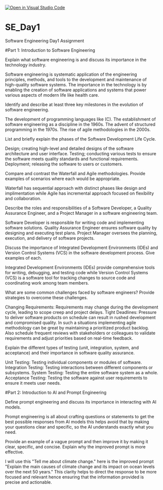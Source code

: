[![Open in Visual Studio Code](https://classroom.github.com/assets/open-in-vscode-2e0aaae1b6195c2367325f4f02e2d04e9abb55f0b24a779b69b11b9e10269abc.svg)](https://classroom.github.com/online_ide?assignment_repo_id=18377486&assignment_repo_type=AssignmentRepo)
# SE_Day1
Software Engineering Day1 Assignment

#Part 1: Introduction to Software Engineering

Explain what software engineering is and discuss its importance in the technology industry.

Software engineering is systematic application of the engineering principles, methods, and tools to the development and maintenance of high-quality software systems. The importance in the technology is by enabling the creation of software applications and systems that power various aspects of modern life like health care.

Identify and describe at least three key milestones in the evolution of software engineering.

 The development of programming languages like (C).
 The establishment of software engineering as a discipline in the 1960s.
 The advent of structured programming in the 1970s.
 The rise of agile methodologies in the 2000s.

List and briefly explain the phases of the Software Development Life Cycle.

Design; creating high-level and detailed designs of the software architecture and user interface.
Testing; conducting various tests to ensure the software meets quality standards and functional requirements.
Deployment; releasing the software to users or customers.

Compare and contrast the Waterfall and Agile methodologies. Provide examples of scenarios where each would be appropriate.

Waterfall has sequential approach with distinct phases like design and implimentation while Agile has incremental approach focused on flexibility and collaboration.

Describe the roles and responsibilities of a Software Developer, a Quality Assurance Engineer, and a Project Manager in a software engineering team.

Software Developer is responsible for writing code and implementing software solutions.
Quality Assurance Engineer ensures software quality by designing and executing test plans.
Project Manager oversees the planning, execution, and delivery of software projects.

Discuss the importance of Integrated Development Environments (IDEs) and Version Control Systems (VCS) in the software development process. Give examples of each.

Integrated Development Environments (IDEs) provide comprehensive tools for writing, debugging, and testing code while Version Control Systems (VCS) is a software tool for tracking changes to source code and coordinating work among team members.

What are some common challenges faced by software engineers? Provide strategies to overcome these challenges.

Changing Requirements: Requirements may change during the development cycle, leading to scope creep and project delays. 
Tight Deadlines: Pressure to deliver software products on schedule can result in rushed development and compromised quality.
In such a situations implementing agile methodology can be great by maintaining a prioritized product backlog. Also schedule frequent reviews with stakeholders or colleagues to validate requirements and adjust priorities based on real-time feedback.

Explain the different types of testing (unit, integration, system, and acceptance) and their importance in software quality assurance.

Unit Testing: Testing individual components or modules of software.
Integration Testing: Testing interactions between different components or subsystems.
System Testing: Testing the entire software system as a whole.
Acceptance Testing: Testing the software against user requirements to ensure it meets user needs.


#Part 2: Introduction to AI and Prompt Engineering


Define prompt engineering and discuss its importance in interacting with AI models.

Prompt engineering is all about crafting questions or statements to get the best possible responses from AI models this helps avoid that by making your questions clear and specific, so the AI understands exactly what you need.

Provide an example of a vague prompt and then improve it by making it clear, specific, and concise. Explain why the improved prompt is more effective.

I will use this "Tell me about climate change." here is the improved prompt "Explain the main causes of climate change and its impact on ocean levels over the next 50 years." This clarity helps to direct the response to be more focused and relevant hence ensuring that the information provided is precise and actionable.
